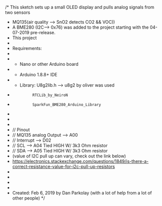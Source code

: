 /*  This sketch sets up a small OLED display and pulls analog signals from two sensors 
 *  MQ135(air quality --> SnO2 detects CO2 && VOC))
 *  A BME280 (I2C--> 0x76) was added to the project starting with the 04-07-2019 pre-release.
 *  This project 
 * 
 *  Requirements:
 *
 *  * Nano or other Arduino board
 *  * Arduino 1.8.8+ IDE
 *  * Library: U8g2lib.h --> u8g2 by oliver was used
 *              RTCLib_by_NeiroN
 *              SparkFun_BME280_Arduino_Library
 *
 * 
 * 
 *  // Pinout
 *  //  MQ135 analog Output --> A00
 *  //  Interrupt           --> D02
 *  //  SCL                 --> A04 Tied HIGH W/ 3k3 Ohm resistor
 *  //  SDA                 --> A05 Tied HIGH W/ 3k3 Ohm resistor
 * (value of I2C pull up can vary, check out the link below) 
 * https://electronics.stackexchange.com/questions/1849/is-there-a-correct-resistance-value-for-i2c-pull-up-resistors
 *   
 *   
 *   
 *   
 *   Created: Feb 6, 2019 by Dan Parkolay (with a lot of help from a lot of other people)
*/
